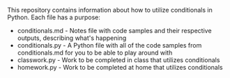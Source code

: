 This repository contains information about how to utilize conditionals in Python. Each file has a purpose:

- conditionals.md - Notes file with code samples and their respective outputs, describing what's happening
- conditionals.py - A Python file with all of the code samples from conditionals.md for you to be able to play around with
- classwork.py - Work to be completed in class that utilizes conditionals
- homework.py - Work to be completed at home that utilizes conditionals
